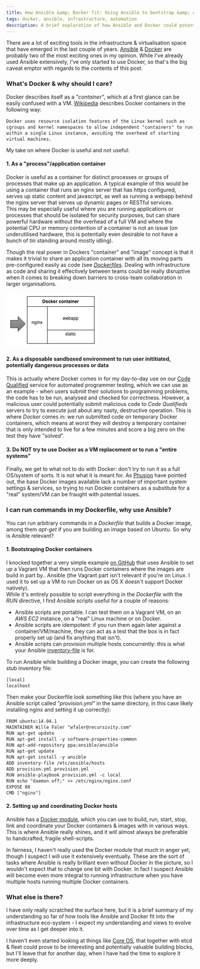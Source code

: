 ```yaml
---
title: How Ansible &amp; Docker fit: Using Ansible to bootstrap &amp; coordinate Docker containers
tags: docker, ansible, infrastructure, automation
description: A brief exploration of how Ansible and Docker could potentially fit together
---
```

There are a lot of exciting tools in the infrastructure &amp; virtualisation space that have emerged in the last couple of years. [Ansible](http://www.ansible.com/home) &amp; [Docker](https://www.docker.com/) are probably two of the most exciting ones in my opinion. While I've already used Ansible extensively, I've only started to use Docker, so that's the big caveat emptor with regards to the contents of this post.

### What's Docker &amp; why should I care?
Docker describes itself as a _"container"_, which at a first glance can be easily confused with a VM. [Wikipedia](http://en.wikipedia.org/wiki/Docker_%28software%29) describes Docker containers in the following way:

    Docker uses resource isolation features of the Linux kernel such as cgroups and kernel namespaces to allow independent "containers" to run within a single Linux instance, avoiding the overhead of starting virtual machines.

My take on where Docker is useful and not useful:

#### 1. As a "process"/application container
Docker is useful as a container for distinct processes or groups of processes that make up an application. A typical example of this would be using a container that runs an nginx server that has https configured, serves up static content and javascript, as well as running a webapp behind the nginx server that serves up dynamic pages or RESTful services.\
This may be especially useful where you are running applications or processes that should be isolated for security purposes, but can share powerful hardware without the overhead of a full VM and where the potential CPU or memory contention of a container is not an issue (on underutilised hardware, this is potentially even desirable to not have a bunch of tin standing around mostly idling).

Though the real power in Dockers "container" and "image" concept is that it makes it trivial to share an application container with all its moving parts pre-configured easily as code (see _[Dockerfiles](https://docs.docker.com/reference/builder/)_. Dealing with infrastructure as code and sharing it effectively between teams could be really disruptive when it comes to breaking down barriers to cross-team collaboration in larger organisations.

![Docker as an app container](/img/blog/docker-process.png)

#### 2. As a disposable sandboxed environment to run user inititiated, potentially dangerous processes or data
This is actually where Docker comes in for my day-to-day use on our [Code Qualified](https://codequalified.com) service for automated programmer testing, which we can use as an example - when users submit their solutions to programming problems, the code has to be run, analysed and checked for correctness. However, a malicious user could potentially submit malicious code to _Code Qualifieds_ servers to try to execute just about any nasty, destructive operation. This is where _Docker_ comes in: we run submitted code on temporary Docker containers, which means at worst they will destroy a temporary container that is only intended to live for a few minutes and score a big zero on the test they have "solved". 

#### 3. Do NOT try to use Docker as a VM replacement or to run a "entire systems"
Finally, we get to what not to do with Docker: don't try to run it as a full OS/system of sorts. It is not what it is meant for. As [Phusion](http://phusion.github.io/baseimage-docker/) have pointed out, the base Docker images available lack a number of important system settings &amp; services, so trying to run Docker containers as a substitute for a "real" system/VM can be fraught with potential issues.

### I can run commands in my Dockerfile, why use Ansible?
You can run arbitrary commands in a _Dockerfile_ that builds a Docker image, among them _apt-get_ if you are building an image based on Ubuntu. So why is Ansible relevant?

#### 1. Bootstraping Docker containers
I knocked together a very simple example [on GitHub](https://github.com/wfaler/vagrant-ansible-docker) that uses Ansible to set up a Vagrant VM that then runs Docker containers where the images are build in part by.. Ansible (the Vagrant part isn't relevant if you're on Linux. I used it to set up a VM to run Docker on as OS X doesn't support Docker natively).\
While it's entirely possible to script everything in the _Dockerfile_ with the _RUN_ directive, I find Ansible scripts useful for a couple of reasons:

* Ansible scripts are portable. I can test them on a Vagrant VM, on an _AWS EC2_ instance, on a "real" Linux machine or on Docker.
* Ansible scripts are idempotent: if you run them again later against a container/VM/machine, they can act as a test that the box is in fact properly set up (and fix anything that isn't).
* Ansible scripts can provision multiple hosts concurrently: this is what your Ansible [inventory-file](http://docs.ansible.com/intro_inventory.html) is for.

To run Ansible while building a Docker image, you can create the following stub inventory file:

    [local]
    localhost

Then make your Dockerfile look something like this (where you have an Ansible script called _"provision.yml"_ in the same directory, in this case likely installing nginx and setting it up correctly):

    FROM ubuntu:14.04.1
    MAINTAINER Wille Faler "wfaler@recursivity.com"
    RUN apt-get update
    RUN apt-get install -y software-properties-common
    RUN apt-add-repository ppa:ansible/ansible
    RUN apt-get update
    RUN apt-get install -y ansible
    ADD inventory-file /etc/ansible/hosts
    ADD provision.yml provision.yml
    RUN ansible-playbook provision.yml -c local
    RUN echo "daemon off;" >> /etc/nginx/nginx.conf
    EXPOSE 80
    CMD ["nginx"]

#### 2. Setting up and coordinating Docker hosts
Ansible has a [Docker module](http://docs.ansible.com/docker_module.html), which you can use to build, run, start, stop, link and coordinate your Docker containers &amp; images with in various ways. This is where Ansible really shines, and it will almost always be preferable to handcrafted, fragile shell-scripts.

In fairness, I haven't really used the Docker module that much in anger yet, though I suspect I will use it extensively eventually. These are the sort of tasks where Ansible is really brilliant even without Docker in the picture, so I wouldn't expect that to change one bit with Docker. In fact I suspect Ansible will become even more integral to running infrastructure when you have multiple hosts running multiple Docker containers.

### What else is there?
I have only really scratched the surface here, but it is a brief summary of my understanding so far of how tools like Ansible and Docker fit into the infrastructure eco-system - I expect my understanding and views to evolve over time as I get deeper into it.

I haven't even started looking at things like [Core OS](https://coreos.com/), that together with etcd &amp; fleet could prove to be interesting and potentially valuable building blocks, but I'll leave that for another day, when I have had the time to explore it more deeply.
